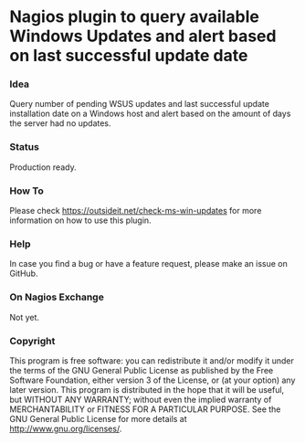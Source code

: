# Nagios plugin to query available Windows Updates and alert based on last successful update date

### Idea

Query number of pending WSUS updates and last successful update installation date on a Windows host and alert 
based on the amount of days the server had no updates.

### Status

Production ready. 

### How To

Please check https://outsideit.net/check-ms-win-updates for more information on how to use this plugin.

### Help

In case you find a bug or have a feature request, please make an issue on GitHub. 

### On Nagios Exchange

Not yet.

### Copyright

This program is free software: you can redistribute it and/or modify it under the terms of the GNU General Public 
License as published by the Free Software Foundation, either version 3 of the License, or (at your option) any later 
version. This program is distributed in the hope that it will be useful, but WITHOUT ANY WARRANTY; without even the 
implied warranty of MERCHANTABILITY or FITNESS FOR A PARTICULAR PURPOSE. See the GNU General Public License for more 
details at <http://www.gnu.org/licenses/>.
